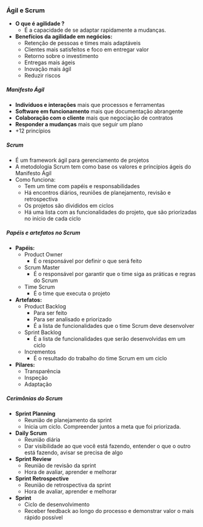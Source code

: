 ### Ágil e Scrum

- **O que é agilidade ?**
  - É a capacidade de se adaptar rapidamente a mudanças.
- **Benefícios da agilidade em negócios:**
  - Retenção de pessoas e times mais adaptáveis
  - Clientes mais satisfeitos e foco em entregar valor
  - Retorno sobre o investimento
  - Entregas mais ágeis
  - Inovação mais ágil
  - Reduzir riscos

##### Manifesto Ágil
- **Indivíduos e interações** mais que processos e ferramentas
- **Software em funcionamento** mais que documentação abrangente
- **Colaboração com o cliente** mais que negociação de contratos
- **Responder a mudanças** mais que seguir um plano
- +12 princípios

##### Scrum
- É um framework ágil para gerenciamento de projetos
- A metodologia Scrum tem como base os valores e princípios ágeis do Manifesto Ágil
- Como funciona:
  - Tem um time com papéis e responsabilidades
  - Há encontros diários, reuniões de planejamento, revisão e retrospectiva
  - Os projetos são divididos em ciclos
  - Há uma lista com as funcionalidades do projeto, que são priorizadas no início de cada ciclo

##### Papéis e artefatos no Scrum
- **Papéis:**
  - Product Owner
    - É o responsável por definir o que será feito
  - Scrum Master
    - É o responsável por garantir que o time siga as práticas e regras do Scrum
  - Time Scrum
    - É o time que executa o projeto
- **Artefatos:**
  - Product Backlog
    - Para ser feito
    - Para ser analisado e priorizado 
    - É a lista de funcionalidades que o time Scrum deve desenvolver
  - Sprint Backlog
    - É a lista de funcionalidades que serão desenvolvidas em um ciclo
  - Incrementos
    - É o resultado do trabalho do time Scrum em um ciclo
- **Pilares:**
  - Transparência
  - Inspeção
  - Adaptação

##### Cerimônias do Scrum
- **Sprint Planning**
  - Reunião de planejamento da sprint
  - Inicia um ciclo. Compreender juntos a meta que foi priorizada.
- **Daily Scrum**
  - Reunião diária
  - Dar visibilidade ao que você está fazendo, entender o que o outro está fazendo, avisar se precisa de algo
- **Sprint Review**
  - Reunião de revisão da sprint
  - Hora de avaliar, aprender e melhorar
- **Sprint Retrospective**
  - Reunião de retrospectiva da sprint
  - Hora de avaliar, aprender e melhorar
- **Sprint**
  - Ciclo de desenvolvimento
  - Receber feedback ao longo do processo e demonstrar valor o mais rápido possível